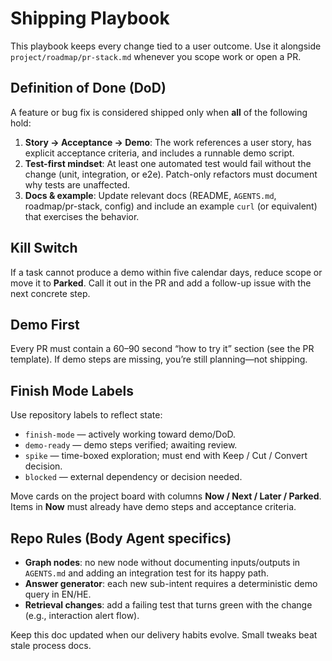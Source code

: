 # Shipping Playbook

This playbook keeps every change tied to a user outcome. Use it alongside `project/roadmap/pr-stack.md` whenever you scope work or open a PR.

## Definition of Done (DoD)

A feature or bug fix is considered shipped only when **all** of the following hold:

1. **Story → Acceptance → Demo**: The work references a user story, has explicit acceptance criteria, and includes a runnable demo script.
2. **Test-first mindset**: At least one automated test would fail without the change (unit, integration, or e2e). Patch-only refactors must document why tests are unaffected.
3. **Docs & example**: Update relevant docs (README, `AGENTS.md`, roadmap/pr-stack, config) and include an example `curl` (or equivalent) that exercises the behavior.

## Kill Switch

If a task cannot produce a demo within five calendar days, reduce scope or move it to **Parked**. Call it out in the PR and add a follow-up issue with the next concrete step.

## Demo First

Every PR must contain a 60–90 second “how to try it” section (see the PR template). If demo steps are missing, you’re still planning—not shipping.

## Finish Mode Labels

Use repository labels to reflect state:

- `finish-mode` — actively working toward demo/DoD.
- `demo-ready` — demo steps verified; awaiting review.
- `spike` — time-boxed exploration; must end with Keep / Cut / Convert decision.
- `blocked` — external dependency or decision needed.

Move cards on the project board with columns **Now / Next / Later / Parked**. Items in **Now** must already have demo steps and acceptance criteria.

## Repo Rules (Body Agent specifics)

- **Graph nodes**: no new node without documenting inputs/outputs in `AGENTS.md` and adding an integration test for its happy path.
- **Answer generator**: each new sub-intent requires a deterministic demo query in EN/HE.
- **Retrieval changes**: add a failing test that turns green with the change (e.g., interaction alert flow).

Keep this doc updated when our delivery habits evolve. Small tweaks beat stale process docs.
